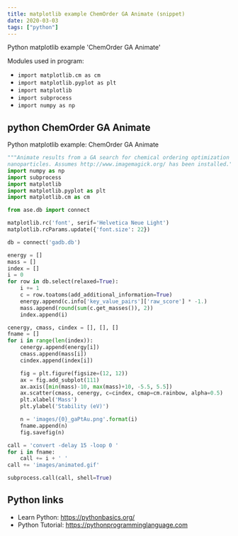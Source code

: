 ```yaml
---
title: matplotlib example ChemOrder GA Animate (snippet)
date: 2020-03-03
tags: ["python"]
---
```

Python matplotlib example 'ChemOrder GA Animate'


Modules used in program: 
* `import matplotlib.cm as cm`
* `import matplotlib.pyplot as plt`
* `import matplotlib`
* `import subprocess`
* `import numpy as np`

## python ChemOrder GA Animate

Python matplotlib example: ChemOrder GA Animate

```python
"""Animate results from a GA search for chemical ordering optimization in
nanoparticles. Assumes http://www.imagemagick.org/ has been installed."""
import numpy as np
import subprocess
import matplotlib
import matplotlib.pyplot as plt
import matplotlib.cm as cm

from ase.db import connect

matplotlib.rc('font', serif='Helvetica Neue Light')
matplotlib.rcParams.update({'font.size': 22})

db = connect('gadb.db')

energy = []
mass = []
index = []
i = 0
for row in db.select(relaxed=True):
    i += 1
    c = row.toatoms(add_additional_information=True)
    energy.append(c.info['key_value_pairs']['raw_score'] * -1.)
    mass.append(round(sum(c.get_masses()), 2))
    index.append(i)

cenergy, cmass, cindex = [], [], []
fname = []
for i in range(len(index)):
    cenergy.append(energy[i])
    cmass.append(mass[i])
    cindex.append(index[i])

    fig = plt.figure(figsize=(12, 12))
    ax = fig.add_subplot(111)
    ax.axis([min(mass)-10, max(mass)+10, -5.5, 5.5])
    ax.scatter(cmass, cenergy, c=cindex, cmap=cm.rainbow, alpha=0.5)
    plt.xlabel('Mass')
    plt.ylabel('Stability (eV)')

    n = 'images/{0}_gaPtAu.png'.format(i)
    fname.append(n)
    fig.savefig(n)

call = 'convert -delay 15 -loop 0 '
for i in fname:
    call += i + ' '
call += 'images/animated.gif'

subprocess.call(call, shell=True)


```

## Python links

- Learn Python: https://pythonbasics.org/
- Python Tutorial: https://pythonprogramminglanguage.com
